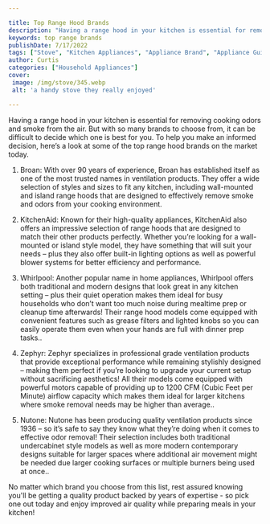 ```yaml
---

title: Top Range Hood Brands
description: "Having a range hood in your kitchen is essential for removing cooking odors and smoke from the air. But with so many brands to cho...read now to learn more"
keywords: top range brands
publishDate: 7/17/2022
tags: ["Stove", "Kitchen Appliances", "Appliance Brand", "Appliance Guide"]
author: Curtis
categories: ["Household Appliances"]
cover: 
 image: /img/stove/345.webp
 alt: 'a handy stove they really enjoyed'

---
```


Having a range hood in your kitchen is essential for removing cooking odors and smoke from the air. But with so many brands to choose from, it can be difficult to decide which one is best for you. To help you make an informed decision, here’s a look at some of the top range hood brands on the market today. 

1. Broan: With over 90 years of experience, Broan has established itself as one of the most trusted names in ventilation products. They offer a wide selection of styles and sizes to fit any kitchen, including wall-mounted and island range hoods that are designed to effectively remove smoke and odors from your cooking environment. 

2. KitchenAid: Known for their high-quality appliances, KitchenAid also offers an impressive selection of range hoods that are designed to match their other products perfectly. Whether you’re looking for a wall-mounted or island style model, they have something that will suit your needs – plus they also offer built-in lighting options as well as powerful blower systems for better efficiency and performance. 

3. Whirlpool: Another popular name in home appliances, Whirlpool offers both traditional and modern designs that look great in any kitchen setting – plus their quiet operation makes them ideal for busy households who don’t want too much noise during mealtime prep or cleanup time afterwards! Their range hood models come equipped with convenient features such as grease filters and lighted knobs so you can easily operate them even when your hands are full with dinner prep tasks.. 

4. Zephyr: Zephyr specializes in professional grade ventilation products that provide exceptional performance while remaining stylishly designed – making them perfect if you’re looking to upgrade your current setup without sacrificing aesthetics! All their models come equipped with powerful motors capable of providing up to 1200 CFM (Cubic Feet per Minute) airflow capacity which makes them ideal for larger kitchens where smoke removal needs may be higher than average.. 

5. Nutone: Nutone has been producing quality ventilation products since 1936 – so it’s safe to say they know what they’re doing when it comes to effective odor removal! Their selection includes both traditional undercabinet style models as well as more modern contemporary designs suitable for larger spaces where additional air movement might be needed due larger cooking surfaces or multiple burners being used at once.. 

 No matter which brand you choose from this list, rest assured knowing you'll be getting a quality product backed by years of expertise - so pick one out today and enjoy improved air quality while preparing meals in your kitchen!
